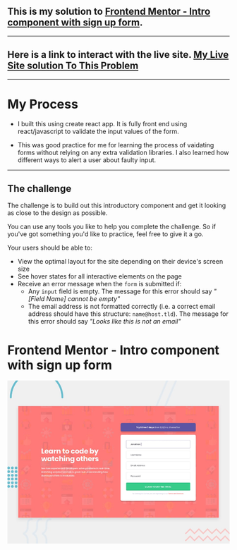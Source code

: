 ## This is my solution to [Frontend Mentor - Intro component with sign up form](https://www.frontendmentor.io/challenges/intro-component-with-signup-form-5cf91bd49edda32581d28fd1).

-------

## Here is a link to interact with the live site. [My Live Site solution To This Problem](https://mikegv.github.io/Front-End-challenge---Sign-Up-Form/)




------

# My Process
- I built this using create react app.  It is fully front end using react/javascript to validate the input values of the form.

- This was good practice for me for learning the process of vaidating forms without relying on any extra validation libraries. I also learned how different ways to alert a user about faulty input.

---
## The challenge

The challenge is to build out this introductory component and get it looking as close to the design as possible.

You can use any tools you like to help you complete the challenge. So if you've got something you'd like to practice, feel free to give it a go.

Your users should be able to:

- View the optimal layout for the site depending on their device's screen size
- See hover states for all interactive elements on the page
- Receive an error message when the `form` is submitted if:
  - Any `input` field is empty. The message for this error should say *"[Field Name] cannot be empty"*
  - The email address is not formatted correctly (i.e. a correct email address should have this structure: `name@host.tld`). The message for this error should say *"Looks like this is not an email"*


# Frontend Mentor - Intro component with sign up form

![Design preview for the Intro component with sign up form coding challenge](./design/desktop-preview.jpg)


